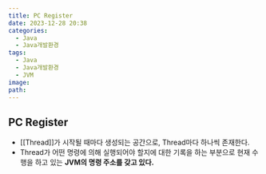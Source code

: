 ```yaml
---
title: PC Register
date: 2023-12-28 20:38
categories:
  - Java
  - Java개발환경
tags:
  - Java
  - Java개발환경
  - JVM
image: 
path:
---
```


## PC Register
- [[Thread]]가 시작될 때마다 생성되는 공간으로, Thread마다 하나씩 존재한다.
- Thread가 어떤 명령에 의해 실행되어야 할지에 대한 기록을 하는 부분으로 현재 수행을 하고 있는 **JVM의 명령 주소를 갖고 있다.**